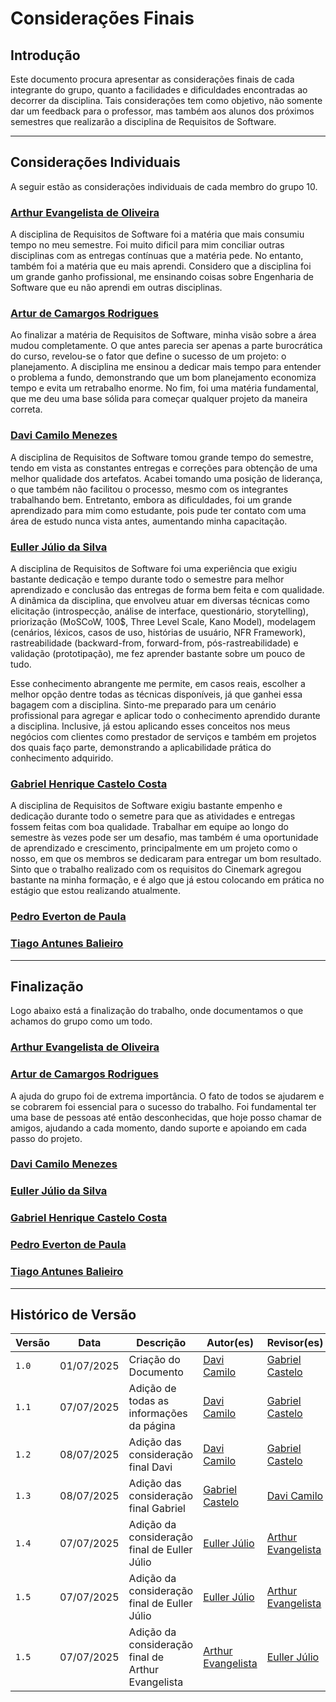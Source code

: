 # Considerações Finais

## Introdução

Este documento procura apresentar as considerações finais de cada integrante do grupo, quanto a facilidades e dificuldades encontradas ao decorrer da disciplina. Tais considerações tem como objetivo, não somente dar um feedback para o professor, mas também aos alunos dos próximos semestres que realizarão a disciplina de Requisitos de Software.

***

## Considerações Individuais

A seguir estão as considerações individuais de cada membro do grupo 10.

### [Arthur Evangelista de Oliveira](https://github.com/arthurevg)

A disciplina de Requisitos de Software foi a matéria que mais consumiu tempo no meu semestre. Foi muito dificil para mim conciliar outras disciplinas com as entregas contínuas que a matéria pede. No entanto, também foi a matéria que eu mais aprendi. Considero que a disciplina foi um grande ganho profissional, me ensinando coisas sobre Engenharia de Software que eu não aprendi em outras disciplinas.

### [Artur de Camargos Rodrigues](https://github.com/ArturDCR)

Ao finalizar a matéria de Requisitos de Software, minha visão sobre a área mudou completamente. O que antes parecia ser apenas a parte burocrática do curso, revelou-se o fator que define o sucesso de um projeto: o planejamento. A disciplina me ensinou a dedicar mais tempo para entender o problema a fundo, demonstrando que um bom planejamento economiza tempo e evita um retrabalho enorme. No fim, foi uma matéria fundamental, que me deu uma base sólida para começar qualquer projeto da maneira correta.

### [Davi Camilo Menezes](https://github.com/Davicamilo23)

A disciplina de Requisitos de Software tomou grande tempo do semestre, tendo em vista as constantes entregas e correções para obtenção de uma melhor qualidade dos artefatos. Acabei tomando uma posição de liderança, o que também não facilitou o processo, mesmo com os integrantes trabalhando bem. Entretanto, embora as dificuldades, foi um grande aprendizado para mim como estudante, pois pude ter contato com uma área de estudo nunca vista antes, aumentando minha capacitação.

### [Euller Júlio da Silva](https://github.com/Potatoyz908)

A disciplina de Requisitos de Software foi uma experiência que exigiu bastante dedicação e tempo durante todo o semestre para melhor aprendizado e conclusão das entregas de forma bem feita e com qualidade. A dinâmica da disciplina, que envolveu atuar em diversas técnicas como elicitação (introspecção, análise de interface, questionário, storytelling), priorização (MoSCoW, 100$, Three Level Scale, Kano Model), modelagem (cenários, léxicos, casos de uso, histórias de usuário, NFR Framework), rastreabilidade (backward-from, forward-from, pós-rastreabilidade) e validação (prototipação), me fez aprender bastante sobre um pouco de tudo. 

Esse conhecimento abrangente me permite, em casos reais, escolher a melhor opção dentre todas as técnicas disponíveis, já que ganhei essa bagagem com a disciplina. Sinto-me preparado para um cenário profissional para agregar e aplicar todo o conhecimento aprendido durante a disciplina. Inclusive, já estou aplicando esses conceitos nos meus negócios com clientes como prestador de serviços e também em projetos dos quais faço parte, demonstrando a aplicabilidade prática do conhecimento adquirido.

### [Gabriel Henrique Castelo Costa](https://github.com/GabrielCastelo-31)

A disciplina de Requisitos de Software exigiu bastante empenho e dedicação durante todo o semetre para que as atividades e entregas fossem feitas com boa qualidade. Trabalhar em equipe ao longo do semestre às vezes pode ser um desafio, mas também é uma oportunidade de aprendizado e crescimento, principalmente em um projeto como o nosso, em que os membros se dedicaram para entregar um bom resultado. Sinto que o trabalho realizado com os requisitos do Cinemark agregou bastante na minha formação, e é algo que já estou colocando em prática no estágio que estou realizando atualmente.

### [Pedro Everton de Paula](https://github.com/pedroeverton217)

### [Tiago Antunes Balieiro](https://github.com/tiagobalieiro)

***

## Finalização

Logo abaixo está a finalização do trabalho, onde documentamos o que achamos do grupo como um todo.

### [Arthur Evangelista de Oliveira](https://github.com/arthurevg)

### [Artur de Camargos Rodrigues](https://github.com/ArturDCR)

A ajuda do grupo foi de extrema importância. O fato de todos se ajudarem e se cobrarem foi essencial para o sucesso do trabalho. Foi fundamental ter uma base de pessoas até então desconhecidas, que hoje posso chamar de amigos, ajudando a cada momento, dando suporte e apoiando em cada passo do projeto.

### [Davi Camilo Menezes](https://github.com/Davicamilo23)

### [Euller Júlio da Silva](https://github.com/Potatoyz908)

### [Gabriel Henrique Castelo Costa](https://github.com/GabrielCastelo-31)

### [Pedro Everton de Paula](https://github.com/pedroeverton217)

### [Tiago Antunes Balieiro](https://github.com/tiagobalieiro)

***

## Histórico de Versão

| Versão | Data          | Descrição                          | Autor(es)     |  Revisor(es)  |
| ------ | ------------- | ---------------------------------- | ------------- | ------------- |
| `1.0`  |  01/07/2025 |  Criação do Documento | [Davi Camilo](https://github.com/Davicamilo23)  | [Gabriel Castelo](https://github.com/GabrielCastelo-31) |
| `1.1`  |  07/07/2025 |  Adição de todas as informações da página | [Davi Camilo](https://github.com/Davicamilo23)  | [Gabriel Castelo](https://github.com/GabrielCastelo-31) |
| `1.2`  |  08/07/2025 |  Adição das consideração final Davi | [Davi Camilo](https://github.com/Davicamilo23)  | [Gabriel Castelo](https://github.com/GabrielCastelo-31) |
| `1.3`  |  08/07/2025 |  Adição das consideração final Gabriel | [Gabriel Castelo](https://github.com/GabrielCastelo-31) | [Davi Camilo](https://github.com/Davicamilo23) |
| `1.4`  |  07/07/2025 |  Adição da consideração final de Euller Júlio | [Euller Júlio](https://github.com/Potatoyz908) | [Arthur Evangelista](https://github.com/arthurevg) |
| `1.5`  |  07/07/2025 |  Adição da consideração final de Euller Júlio | [Euller Júlio](https://github.com/Potatoyz908) | [Arthur Evangelista](https://github.com/arthurevg) |
| `1.5`  |  07/07/2025 |  Adição da consideração final de Arthur Evangelista | [Arthur Evangelista](https://github.com/arthurevg) | [Euller Júlio](https://github.com/Potatoyz908) |